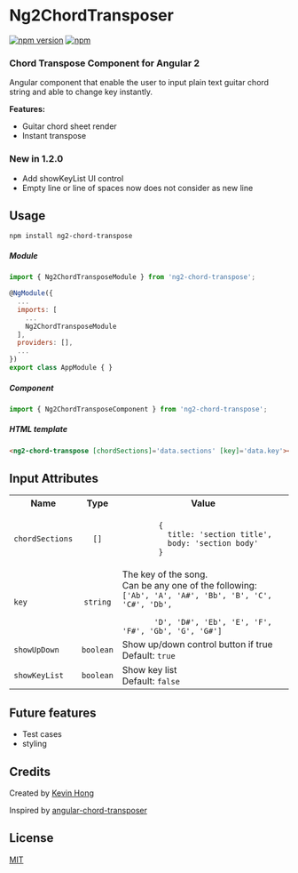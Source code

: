# Ng2ChordTransposer
[![npm version](https://badge.fury.io/js/ng2-chord-transpose.svg)](https://badge.fury.io/js/ng2-chord-transpose.svg) [![npm](https://img.shields.io/npm/dm/ng2-chord-transpose.svg)](https://www.npmjs.com/package/ng2-chord-transpose)

### Chord Transpose Component for Angular 2

Angular component that enable the user to input plain text guitar chord string and able to change key instantly.

**Features:**
* Guitar chord sheet render
* Instant transpose

### New in 1.2.0
* Add showKeyList UI control
* Empty line or line of spaces now does not consider as new line

## Usage
```
npm install ng2-chord-transpose
```

##### Module

```js
import { Ng2ChordTransposeModule } from 'ng2-chord-transpose';

@NgModule({
  ...
  imports: [
    ...
    Ng2ChordTransposeModule
  ],
  providers: [],
  ...
})
export class AppModule { }
```

##### Component

```js
import { Ng2ChordTransposeComponent } from 'ng2-chord-transpose';
```
##### HTML template

```html
<ng2-chord-transpose [chordSections]='data.sections' [key]='data.key'></ng2-chord-transpose>
```

## Input Attributes

<table>
  <tbody>
    <tr>
      <th>Name</th>
      <th align="center">Type</th>
      <th align="center">Value</th>
    </tr>
    <tr>
      <td><code>chordSections</code></td>
      <td align="center"><code>[]</code></td>
      <td align="left">
        <code>
        {
          title: 'section title',
          body: 'section body'
        }
        </code>
      </td>
    </tr>
    <tr>
      <td><code>key</code></td>
      <td align="center"><code>string</code></td>
      <td align="left">The key of the song.<br>
      Can be any one of the following:<br>
      <code>['Ab', 'A', 'A#', 'Bb', 'B', 'C', 'C#', 'Db',<br>
       'D', 'D#', 'Eb', 'E', 'F', 'F#', 'Gb', 'G', 'G#']</code>
      </td>
    </tr>
    <tr>
      <td><code>showUpDown</code></td>
      <td align="center"><code>boolean</code></td>
      <td align="left">Show up/down control button if true<br>
      Default: <code>true</code>
      </td>
    </tr>
    <tr>
      <td><code>showKeyList</code></td>
      <td align="center"><code>boolean</code></td>
      <td align="left">Show key list<br>
      Default: <code>false</code>
      </td>
    </tr>
  </tbody>
</table>

## Future features
* Test cases
* styling

## Credits
Created by [Kevin Hong](https://github.com/KevinHong913)

Inspired by [angular-chord-transposer](https://github.com/hrgui/angular-chord-transposer)

## License
 [MIT](/LICENSE)
